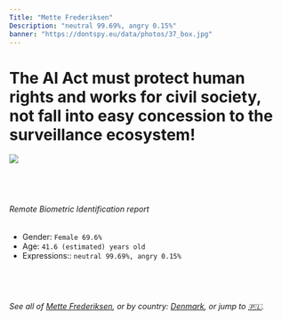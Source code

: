 ```yaml
---
Title: "Mette Frederiksen"
Description: "neutral 99.69%, angry 0.15%"
banner: "https://dontspy.eu/data/photos/37_box.jpg"
---
```


# The AI Act must protect human rights and works for civil society, not fall into easy concession to the surveillance ecosystem!

<link rel="stylesheet" type="text/css" href="/css/blog.css" />

<div class="is-fake" hidden>

_This is a **fake picture**_, we collect these anyway [because the AI Act](why-deepfake) negotiation moves in a way that would create more mess in our lives! for a longer explanation, read [The Dual Threat: How Losing the Biometric Battle Fuels Deepfake Proliferation](/blog/the-dual-threat-how-losing-the-biometric-battle-fuels-deepfake-proliferation/)

</div>

<!-- <img src="https://dontspy.eu/data/photos/54_box.jpg" /> -->
<img src="https://dontspy.eu/data/photos/37_box.jpg" />

## <br>

###### Remote Biometric Identification report

* <span class="label">Gender:</span> `Female 69.6%`
* <span class="label">Age:</span> `41.6 (estimated) years old`
* <span class="label">Expressions::</span> `neutral 99.69%, angry 0.15%`

## <br>

###### See all of [Mette Frederiksen](/policymaker#Mette%20Frederiksen), or by country: [Denmark](/country#Denmark), or jump to [🇵🇱](/x/185).

## <br>